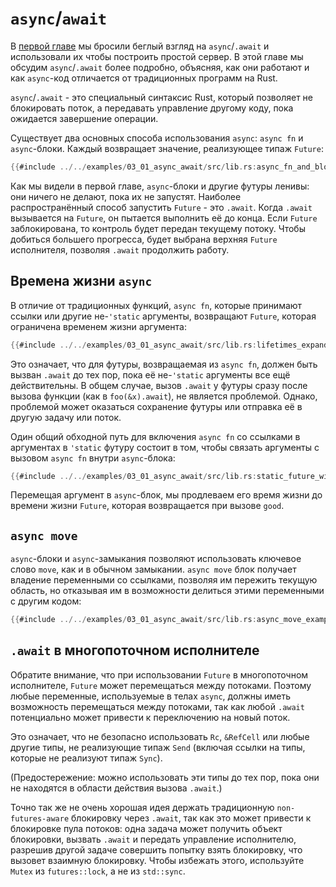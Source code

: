# `async`/`await`

В [первой главе] мы бросили беглый взгляд на `async`/`.await` и использовали
их чтобы построить простой сервер. В этой главе мы обсудим  `async`/`.await` более подробно, объясняя, как они работают и как `async`-код отличается от
традиционных программ на Rust.

`async`/`.await` - это специальный синтаксис Rust, который позволяет не блокировать поток, а передавать управление другому коду, пока ожидается завершение операции.

Существует два основных способа использования `async`: `async fn` и `async`-блоки.
Каждый возвращает значение, реализующее типаж `Future`:

```rust
{{#include ../../examples/03_01_async_await/src/lib.rs:async_fn_and_block_examples}}
```

Как мы видели в первой главе, `async`-блоки и другие футуры ленивы:
они ничего не делают, пока их не запустят. Наиболее распространённый способ запустить `Future` -
это `.await`. Когда `.await` вызывается на `Future`, он пытается выполнить её до конца. Если `Future` заблокирована, то контроль будет передан текущему потоку. Чтобы добиться большего прогресса, будет выбрана верхняя `Future` исполнителя, позволяя `.await` продолжить работу.

## Времена жизни `async`

В отличие от традиционных функций, `async fn`, которые принимают ссылки или другие
не-`'static` аргументы, возвращают `Future`, которая ограничена временем жизни
аргумента:

```rust
{{#include ../../examples/03_01_async_await/src/lib.rs:lifetimes_expanded}}
```

Это означает, что для футуры, возвращаемая из `async fn`, должен быть вызван `.await`
до тех пор, пока её не-`'static` аргументы все ещё действительны. В общем
случае, вызов `.await` у футуры сразу после вызова функции
(как в `foo(&x).await`), не является проблемой. Однако, проблемой может оказаться сохранение футуры
или отправка её в другую задачу или поток.

Один общий обходной путь для включения `async fn` со ссылками в аргументах
в `'static` футуру состоит в том, чтобы связать аргументы с вызовом
`async fn` внутри `async`-блока:

```rust
{{#include ../../examples/03_01_async_await/src/lib.rs:static_future_with_borrow}}
```

Перемещая аргумент в `async`-блок, мы продлеваем его время жизни до времени жизни `Future`, которая возвращается при вызове `good`.

## `async move`

`async`-блоки и `async`-замыкания позволяют использовать ключевое слово `move`, как и в обычном
замыкании. `async move` блок получает владение переменными со ссылками, позволяя им пережить текущую область, но отказывая им в возможности делиться этими
переменными с другим кодом:

```rust
{{#include ../../examples/03_01_async_await/src/lib.rs:async_move_examples}}
```

## `.await` в многопоточном исполнителе

Обратите внимание, что при использовании `Future` в многопоточном исполнителе, `Future` может перемещаться
между потоками. Поэтому любые переменные, используемые в телах `async`, должны иметь возможность перемещаться
между потоками, так как любой `.await` потенциально может привести к переключению на новый поток.

Это означает, что не безопасно использовать `Rc`, `&RefCell` или любые другие типы,
не реализующие типаж `Send` (включая ссылки на типы, которые не реализуют типаж `Sync`).

(Предостережение: можно использовать эти типы до тех пор, пока они не находятся в области действия
вызова  `.await`.)

Точно так же не очень хорошая идея держать традиционную `non-futures-aware` блокировку
через `.await`, так как это может привести к блокировке пула потоков: одна задача может
получить объект блокировки, вызвать `.await` и передать управление исполнителю, разрешив другой задаче совершить попытку взять блокировку, что вызовет взаимную блокировку. Чтобы избежать этого, используйте `Mutex` из `futures::lock`, а не из `std::sync`.


[первой главе]: ../01_getting_started/04_async_await_primer.md